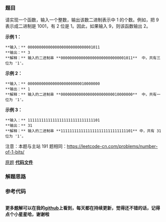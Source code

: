 ### 题目
请实现一个函数，输入一个整数，输出该数二进制表示中 1 的个数。例如，把 9 表示成二进制是 1001，有 2 位是 1。因此，如果输入 9，则该函数输出
2。

**示例 1：**

    
    
    **输入：** 00000000000000000000000000001011
    **输出：** 3
    **解释：** 输入的二进制串 **00000000000000000000000000001011**  中，共有三位为 '1'。
    

**示例 2：**

    
    
    **输入：** 00000000000000000000000010000000
    **输出：** 1
    **解释：** 输入的二进制串 **00000000000000000000000010000000**  中，共有一位为 '1'。
    

**示例 3：**

    
    
    **输入：** 11111111111111111111111111111101
    **输出：** 31
    **解释：** 输入的二进制串 **11111111111111111111111111111101** 中，共有 31 位为 '1'。



注意：本题与主站 191 题相同：<https://leetcode-cn.com/problems/number-of-1-bits/>

[原题](https://leetcode-cn.com/problems/er-jin-zhi-zhong-1de-ge-shu-lcof/)    **[代码文件]()**


### 解题思路




### 参考代码

```go


```




**更多题解可以在我的[github](https://github.com/LZH139/leetcode_Go)上看到，每天都在持续更新，觉得还不错的话，记得点个小星星哈，谢谢啦**
